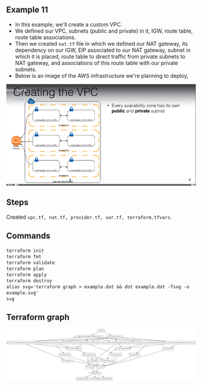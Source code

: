 ## Example 11
* In this example, we'll create a custom VPC.
* We defined our VPC, subnets (public and private) in it, IGW, route table, route table associations.
* Then we created `nat.tf` file in which we defined our NAT gateway, its dependency on our IGW, EIP associated to our NAT gateway, subnet in which it is placed, route table to direct traffic from private subnets to NAT gateway, and associations of this route table with our private subnets.
* Below is an image of the AWS infrastructure we're planning to deploy,

![](./aws_infra.png)

## Steps
Created `vpc.tf, nat.tf, provider.tf, var.tf, terraform.tfvars`.

## Commands
```
terraform init
terraform fmt
terraform validate
terraform plan
terraform apply
terraform destroy
alias svg='terraform graph > example.dot && dot example.dot -Tsvg -o example.svg'
svg
```

## Terraform graph

![](./example.svg)
